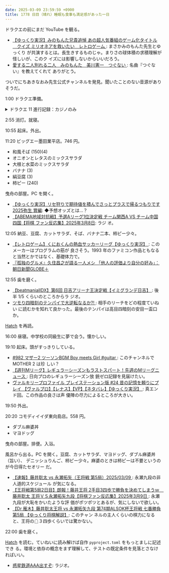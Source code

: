```yaml
---
date: 2025-03-09 23:59:59 +0900
title: 1778 日目（晴れ）睡眠も食事も満足感があった一日
---
```


ドラクエの前にまだ YouTube を観る。

* [【ゆっくり実況】みのもんた兄貴追悼 あの超人気番組のゲーム化タイトル 　クイズ
  ミリオネアを救いたい　レトロゲーム
  ](https://www.youtube.com/watch?v=ErdQkLODOmc): まさかみのもんた先生とゆっくり
  が共演するとは。長生きするものじゃ。まりさの球体積の求積理解が怪しいが、このク
  イズには影響しないからいいだろう。
* [愛する二人別れる二人　みのもんた　美川憲一　つぐない
  ](https://www.youtube.com/watch?v=5UZ2Kvwr8qs): 名曲『つぐない』を教えてくれて
  ありがとう。

ついでにちあきなおみ先生公式チャンネルを発見。聞いたことのない音源がありそうだ。

1:00 ドラクエ準備。

<details><summary>ドラクエ 11 進行記録：カジノのみ</summary>
<p>ソルティコカジノ。ポーカーをまずやりこむ。
配牌がストレートフラッシュの局があったくらいで特に変わったことはない。</p>

<p>謎スロット。しもふりチャンスで九万枚くらい叩いた。
オーブが四つたまったものの、冒険の書に記録して再来店するとリセットされるから意味がない。</p>

<p>現在の持ちコイン 790 万枚くらい。</p>
</details>

2:55 消灯。就寝。

10:55 起床。外出。

11:20 ビッグエー墨田業平店。746 円。

* 和風そば (150)(4)
* オニオンとレタスのミックスサラダ
* 大根と水菜のミックスサラダ
* バナナ (3)
* 絹豆腐 (3)
* 柿ピー (240)

曳舟の部屋。PC を開く。

* [【ゆっくり実況】リセ狩りで期待値を積んでさっとプラスで帰るつもりです 2025弥生
  賞編](https://www.youtube.com/watch?v=qiwSPAaizzQ): ◆予想オッズとは…？
* [【ABEMA地域対抗戦】予選Aリーグ1位決定戦 チーム関西A VS チーム中国四国【将棋
  ファン反応集】2025年3月8日](https://www.youtube.com/watch?v=U5tzUIgOSRk): ラジ
  オ。

12:05 納豆、豆腐、カットサラダ、そば、バナナ二本、柿ピー少々。

* [【レトロゲーム】くにおくんの熱血サッカーリーグ【ゆっくり実況】
  ](https://www.youtube.com/watch?v=olWkOhaIcPg): このメーカーはプログラムの筋が
  良さそう。1993 年のファミコン作品ともなると当然とかではなく、基礎体力で。
* [『孤独のグルメ』久住昌之が語る一人メシ
  「他人の評価より自分の好み」：朝日新聞GLOBE＋
  ](https://globe.asahi.com/article/13022481)

12:55 歯を磨く。

* [【beatmaniaIIDX】第6回 日吉アリーナ王決定戦【イミグランデ日吉】
  ](https://www.youtube.com/watch?v=jnTcMX5N34o): 後半 1/5 くらいのところからラ
  ジオ。
* [ツモり四暗刻のテンパイで大逆転なるか?!
  ](https://www.youtube.com/watch?v=R9ZDbJ3dQPE): 相手のリーチをどの程度ていねい
  に読むかを知れて良かった。最後のテンパイは高目四暗刻の安目一盃口か。

[Hatch] を再読。

16:00 昼寝。中学校の同級生に夢で会う。懐かしい。

19:10 起床。頭がすっきりしている。

* [#982 マザー2 ツーソンBGM Boy meets Girl #guitar
  ](https://www.youtube.com/watch?v=HXIBDj9kGhM): このチャンネルで MOTHER 2 は珍
  しい？
* [【週刊Mリーグ】レギュラーシーズンもラストスパート！先週のMリーグニュース
  ](https://www.youtube.com/watch?v=yA--YtWpgI4): 日向プロのレギュラーシーズン放
  銃ゼロ記録を見届けたい。
* [ヴァルキリープロファイル プレイステーション版 #24 昔の記憶を頼りにプレイ
  【ヴァルプロ】【レナス】【VP】【ネタバレ】【ゆっくり実況】
  ](https://www.youtube.com/watch?v=xMZ0pnPiRJ0): 真エンド回。この作品の良さは声
  優陣の尽力によるところが大きい。

19:50 外出。

20:20 コモディイイダ東向島店。558 円。

* ダブル麻婆丼
* マヨドッグ

曳舟の部屋。排便。入浴。

風呂から出る。PC を開く。豆腐、カットサラダ、マヨドッグ、ダブル麻婆丼（旨い）、
デニッシュりんご、柿ピー少々。麻婆のときは柿ピーは不要というのが今日得たセオリー
だ。

* [【速報】藤井聡太 vs 永瀬拓矢（王将戦 第5局）2025/03/09
  ](https://www.youtube.com/watch?v=XHLRwDTlRgo): 永瀬九段の非人道的スケジュール
  が気になる。
* [【王将戦第5局2日目】朗報！藤井王将 2手目3四歩で勝負を決めてしまうｗ　藤井聡太
  王将ＶＳ永瀬拓矢九段【将棋ファン反応集】2025年3月9日
  ](https://www.youtube.com/watch?v=aHDspPcvO3Y): 永瀬九段が大恥をかいたような評
  価がポツポツとあるが、気にしないで欲しい。
* [【Dr 雁木】藤井聡太王将 vs 永瀬拓矢九段 第74期ALSOK杯王将戦 七番勝負第5局
  【ゆっくり将棋解説】](https://www.youtube.com/watch?v=lHPM55k3uuQ): このチャン
  ネルの主人くらいの棋力になると、王将の☖３四歩くらいでは驚かない。

22:00 歯を磨く。

[Hatch] を読む。ていねいに読み解けば自作 `pyproject.toml` をもっとましに記述でき
る。環境と依存の概念をまず理解して、テストの既定条件を見落とさなければいい。

* [惑星鉄道AAA出すぞ](https://www.youtube.com/watch?v=dZGiJiwg9_w): ラジオ。

[Hatch]: <https://hatch.pypa.io/dev/>
